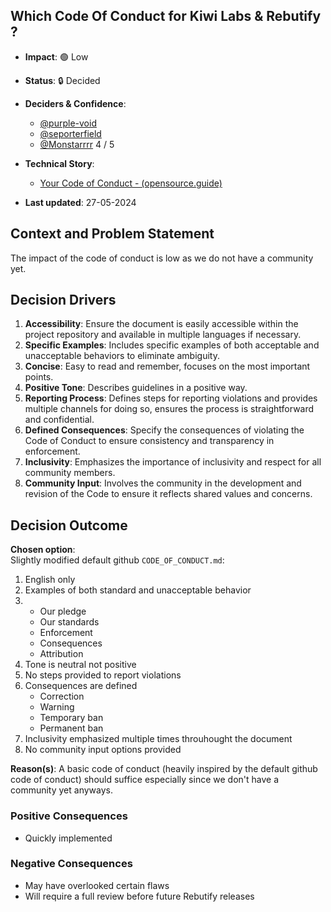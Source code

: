 ## Which Code Of Conduct for Kiwi Labs & Rebutify ?

- **Impact**: 🟢 Low
- **Status**: 🔒 Decided
- **Deciders & Confidence**:

  - [@purple-void](https://github.com/purple-void)
  - [@seporterfield](https://github.com/seporterfield)
  - [@Monstarrrr](https://github.com/Monstarrrr) 4 / 5

- **Technical Story**:
  - [Your Code of Conduct - (opensource.guide)](https://opensource.guide/code-of-conduct/)
- **Last updated**: 27-05-2024

## Context and Problem Statement

The impact of the code of conduct is low as we do not have a community yet.

## Decision Drivers

1. **Accessibility**: Ensure the document is easily accessible within the project repository and available in multiple languages if necessary.
2. **Specific Examples**: Includes specific examples of both acceptable and unacceptable behaviors to eliminate ambiguity.
3. **Concise**: Easy to read and remember, focuses on the most important points.
4. **Positive Tone**: Describes guidelines in a positive way.
5. **Reporting Process**: Defines steps for reporting violations and provides multiple channels for doing so, ensures the process is straightforward and confidential.
6. **Defined Consequences**: Specify the consequences of violating the Code of Conduct to ensure consistency and transparency in enforcement.
7. **Inclusivity**: Emphasizes the importance of inclusivity and respect for all community members.
8. **Community Input**: Involves the community in the development and revision of the Code to ensure it reflects shared values and concerns.

## Decision Outcome

**Chosen option**:  
Slightly modified default github `CODE_OF_CONDUCT.md`:

1. English only
2. Examples of both standard and unacceptable behavior
3. - Our pledge
   - Our standards
   - Enforcement
   - Consequences
   - Attribution
4. Tone is neutral not positive
5. No steps provided to report violations
6. Consequences are defined
   - Correction
   - Warning
   - Temporary ban
   - Permanent ban
7. Inclusivity emphasized multiple times throuhought the document
8. No community input options provided

**Reason(s)**: A basic code of conduct (heavily inspired by the default github code of conduct) should suffice especially since we don't have a community yet anyways.

### Positive Consequences

- Quickly implemented

### Negative Consequences

- May have overlooked certain flaws
- Will require a full review before future Rebutify releases
